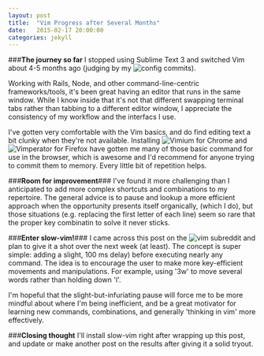 ```yaml
---
layout: post
title:  "Vim Progress after Several Months"
date:   2015-02-17 20:00:00
categories: jekyll 
---
```

###**The journey so far**
I stopped using Sublime Text 3 and switched Vim about 4-5 months ago (judging by
my ![config commits](https://github.com/mbech/.vim)).  

Working with Rails, Node, and other command-line-centric frameworks/tools, it's been great having an
editor that runs in the same window.  While I know inside that it's not that
different swapping terminal tabs rather than tabbing to a different editor
window, I appreciate the consistency of my workflow and the interfacs I use.

I've gotten very comfortable with the Vim basics, and do find editing text a bit
clunky when they're not available.  Installing ![Vimium](https://chrome.google.com/webstore/detail/vimium/dbepggeogbaibhgnhhndojpepiihcmeb?hl=en) for Chrome and
![Vimperator](https://addons.mozilla.org/en-us/firefox/addon/vimperator/?src=search) 
for Firefox have gotten me many of those basic command for use in the browser, 
which is awesome and I'd recommend for anyone trying to commit them to memory.
Every little bit of repetition helps. 

###**Room for improvement**###
I've found it more challenging than I anticipated to add more complex shortcuts and
combinations to my repertoire.  The general advice is to pause and lookup a more
efficient approach when the opportunity presents itself organically, (which I
do), but those situations (e.g. replacing the first letter of each line) seem so
rare that the proper key combinatin to solve it never sticks.

###**Enter slow-vim!**###
I came across this post on the ![vim subreddit](http://www.reddit.com/r/vim/comments/2w3tgs/slowvim/) and plan to give it a shot
over the next week (at least).  The concept is super simple: adding a slight,
100 ms delay) before executing nearly any command.  The idea is to encourage the
user to make more key-efficient movements and manipulations.  For example, using
'3w' to move several words rather than holding down 'l'. 

I'm hopeful that the slight-but-infuriating pause will force me to be more
mindful about where I'm being inefficient, and be a great motivator for learning
new commands, combinations, and generally 'thinking in vim' more effectively.

###**Closing thought**
I'll install slow-vim right after wrapping up this post, and update or make
another post on the results after giving it a solid tryout.
